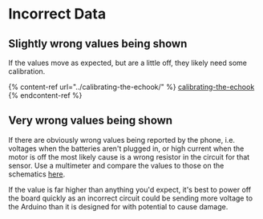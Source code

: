 # Incorrect Data

## Slightly wrong values being shown&#x20;

If the values move as expected, but are a little off, they likely need some calibration.

{% content-ref url="../calibrating-the-echook/" %}
[calibrating-the-echook](../calibrating-the-echook/)
{% endcontent-ref %}

## Very wrong values being shown

If there are obviously wrong values being reported by the phone, i.e. voltages when the batteries aren't plugged in, or high current when the motor is off the most likely cause is a wrong resistor in the circuit for that sensor. Use a multimeter and compare the values to those on the schematics [here](../circuit-schematics/).

If the value is far higher than anything you'd expect, it's best to power off the board quickly as an incorrect circuit could be sending more voltage to the Arduino than it is designed for with potential to cause damage.

